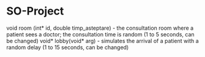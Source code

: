 # SO-Project

void room (int* id, double timp_asteptare) - the consultation room where a patient sees a doctor; the consultation time is random (1 to 5 seconds, can be changed)
void* lobby(void* arg) - simulates the arrival of a patient with a random delay (1 to 15 seconds, can be changed)
